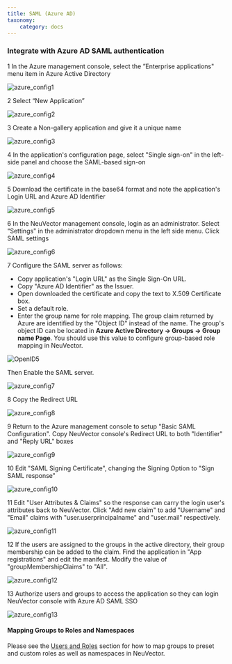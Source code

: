 ```yaml
---
title: SAML (Azure AD)
taxonomy:
    category: docs
---
```


### Integrate with Azure AD SAML authentication

1 In the Azure management console, select the ”Enterprise applications" menu item in Azure Active Directory 

![azure_config1](azure1.png)

2 Select “New Application”

![azure_config2](azure2.png)

3 Create a Non-gallery application and give it a unique name

![azure_config3](azure3.png)

4 In the application's configuration page, select "Single sign-on" in the left-side panel and choose the SAML-based sign-on

![azure_config4](azure4.png)

5 Download the certificate in the base64 format and note the application's Login URL and Azure AD Identifier 

![azure_config5](azure5.png)

6 In the NeuVector management console, login as an administrator. Select “Settings" in the administrator dropdown menu in the left side menu. Click SAML settings

![azure_config6](azure6.png)

7 Configure the SAML server as follows:
+ Copy application's "Login URL" as the Single Sign-On URL.
+ Copy "Azure AD Identifier" as the Issuer.
+ Open downloaded the certificate and copy the text to X.509 Certificate box.
+ Set a default role. 
+ Enter the group name for role mapping. The group claim returned by Azure are identified by the "Object ID" instead of the name. The group's object ID can be located in **Azure Active Directory -> Groups -> Group name Page**. You should use this value to configure group-based role mapping in NeuVector.

![OpenID5](openid5.png)

Then Enable the SAML server.

![azure_config7](azure7.png)

8 Copy the Redirect URL

![azure_config8](azure8.png)


9 Return to the Azure management console to setup "Basic SAML Configuration". Copy NeuVector console's Redirect URL to both "Identifier" and "Reply URL" boxes

![azure_config9](azure9.png)

10 Edit "SAML Signing Certificate", changing the Signing Option to "Sign SAML response"

![azure_config10](azure10.png)

11 Edit "User Attributes & Claims" so the response can carry the login user's attributes back to NeuVector. Click "Add new claim" to add "Username" and "Email" claims with "user.userprincipalname" and "user.mail" respectively.

![azure_config11](azure11.png)

12 If the users are assigned to the groups in the active directory, their group membership can be added to the claim. Find the application in "App registrations" and edit the manifest. Modify the value of "groupMembershipClaims" to "All".

![azure_config12](azure12.png)

13 Authorize users and groups to access the application so they can login NeuVector console with Azure AD SAML SSO

![azure_config13](azure13.png)


#### Mapping Groups to Roles and Namespaces
Please see the [Users and Roles](/configuration/users#mapping-groups-to-roles-and-namespaces) section for how to map groups to preset and custom roles as well as namespaces in NeuVector.
